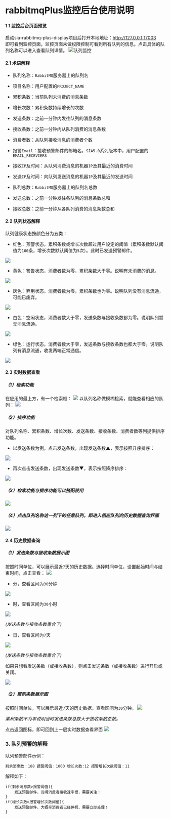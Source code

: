 # rabbitmqPlus监控后台使用说明

#### 1.1 监控后台页面预览

启动sia-rabbitmq-plus-display项目后打开本地地址：http://127.0.0.1:17003         
即可看到监控页面，监控页面未做权限控制可看到所有队列的信息。点击具体的队列名称可以进入查看队列详情。
![队列监控](pic/队列监控.png)

#### 2.1 术语解释
+ 队列名称：`RabbitMQ`服务器上的队列名

+ 项目名称：用户配置的`PROJECT_NAME`

+ 累积条数：当前队列未消费的消息条数

+ 增长次数：累积条数持续增长的次数

+ 发送条数：之前一分钟内发往队列的消息条数

+ 接收条数：之前一分钟内从队列消费的消息条数

+ 消费者数：从队列接收消息的消费者个数

+ 报警`Email`：接收预警邮件的邮箱名，`SIA5.0`系列版本中，用户配置的`EMAIL_RECEVIERS`

+ 接收`IP`及时间：从队列消费消息的机器`IP`及其最近的消费时间

+ 发送`IP`及时间：向队列发送消息的机器`IP`及其最近的发送时间

+ 队列总数：`RabbitMQ`服务器上的队列名总数

+ 发送总数：之前一分钟发往各队列的消息条数总和

+ 接收总数：之前一分钟从各队列消费的消息条数总和

#### 2.2 队列状态解释
队列健康状态按颜色分为五类：

+ 红色：预警状态，累积条数或增长次数超过用户设定的阈值（累积条数默认阈值为`100`条，增长次数默认阈值为`5`次）。此时已发送预警邮件。

![](pic/runtime_red.png)

+ 黄色：警告状态，消费者数为零，累积条数大于零。说明有未消费的消息。

![](pic/runtime_yellow.png)

+ 灰色：弃用状态，消费者数为零，累积条数也为零。说明队列没有消息流通，可能已废弃。

![](pic/runtime_gray.png)

+ 白色：空闲状态，消费者数大于零，发送条数与接收条数都为零。说明队列暂无消息流通。

![](pic/runtime_white.png)

+ 绿色：运行状态，消费者数大于零，发送条数与接收条数也都大于零。说明队列有消息流通，收发两端正常通信。

![](pic/runtime_green.png)

#### 2.3 实时数据查看
##### （1）检索功能
在应用的最上方，有一个检索框：
![](pic/runtime_search.png)
以队列名称做模糊检索，就能查看相应的队列：
![](pic/runtime_search_example.png)
##### （2）排序功能
对队列名称、累积条数、增长次数、发送条数、接收条数、消费者数等列提供排序功能。
+ 以发送条数为例，点击发送条数，出现发送条数▲，表示按照升序排序：

![](pic/runtime_sort_asc.png)

+ 再次点击发送条数，出现发送条数▼，表示按照降序排序：

![](pic/runtime_sort_desc.png)

##### （3）检索功能与排序功能可以搭配使用
![](pic/runtime_search_sort.png)

##### （4）点击队列名称这一列下的任意队列，即进入相应队列的历史数据查询界面

![](pic/runtime_click.png)


#### 2.4 历史数据查询
##### （1）发送条数与接收条数展示图
按照时间单位，可以展示最近`7`天的历史数据。选择时间单位，设置起始时间与结束时间，点击查看：
![](pic/history_time.png)

+ 分，查看区间为`30`分钟

![](pic/history_time_min.png)

+ 时，查看区间为`30`小时

![](pic/history_time_hour.png)

*(发送条数与接收条数重合了)*
+ 日，查看区间为`7`天

![](pic/history_time_day.png)

*(发送条数与接收条数重合了)*

如果只想看发送条数（或接收条数），则点击发送条数（或接收条数）进行开启或关闭。

![](pic/history_send.png)

##### （2）累积条数展示图
按照时间单位，可以展示最近`7`天的历史数据。查看区间为`30`分钟。
![](pic/history_last.png)

*累积条数不为零说明当时发送条数总数大于接收条数总数。*

点击返回图标，即可回到上一层实时数据查看界面
![](pic/history_return.png)

### 3. 队列预警的解释
队列预警邮件示例：
```
剩余消息数：188 报警阈值：1000 增长次数:12 报警增长次数阈值：11
```
解释如下：
```
if(剩余消息数>报警阈值){
    发送预警邮件，说明消费者接收速率慢，需要关注！
}
if(增长次数>报警增长次数阈值){
    发送预警邮件，大概率消费者已经停机，需要立即处理！
}
```